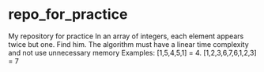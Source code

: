 # repo_for_practice
My repository for practice 
In an array of integers, each element appears twice but one. Find him.
The algorithm must have a linear time complexity  and not use unnecessary memory
Examples: [1,5,4,5,1] = 4.  [1,2,3,6,7,6,1,2,3] = 7 
